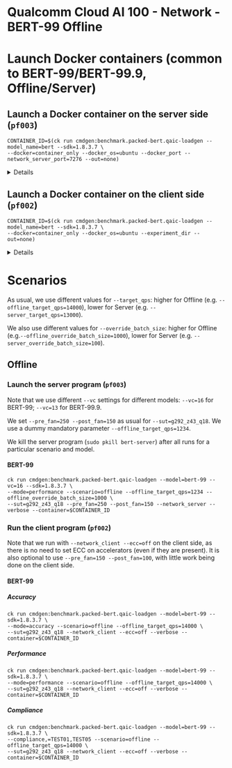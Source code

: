 # Qualcomm Cloud AI 100 - Network - BERT-99 Offline

# Launch Docker containers (common to BERT-99/BERT-99.9, Offline/Server)

## Launch a Docker container on the server side (`pf003`)

```
CONTAINER_ID=$(ck run cmdgen:benchmark.packed-bert.qaic-loadgen --model_name=bert --sdk=1.8.3.7 \
--docker=container_only --docker_os=ubuntu --docker_port --network_server_port=7276 --out=none)
```

<details><pre>
$ docker container ps
CONTAINER ID   IMAGE                             COMMAND               CREATED         STATUS         PORTS                                       NAMES
ec296f9afeea   krai/mlperf.bert:ubuntu_1.8.3.7   "/bin/bash -c bash"   2 minutes ago   Up 2 minutes   0.0.0.0:7276->7276/tcp, :::7276->7276/tcp   musing_mclean
</pre></details>

## Launch a Docker container on the client side (`pf002`)

```
CONTAINER_ID=$(ck run cmdgen:benchmark.packed-bert.qaic-loadgen --model_name=bert --sdk=1.8.3.7 \
--docker=container_only --docker_os=ubuntu --experiment_dir --out=none)
```

<details><pre>
$ docker container ps
CONTAINER ID   IMAGE                             COMMAND               CREATED          STATUS          PORTS     NAMES
0b13f209b79e   krai/mlperf.bert:ubuntu_1.8.3.7   "/bin/bash -c bash"   13 seconds ago   Up 12 seconds             hungry_mcclintock
</pre></details>


# Scenarios

As usual, we use different values for `--target_qps`: higher for Offline (e.g. `--offline_target_qps=14000`), lower for Server (e.g. `--server_target_qps=13000`).

We also use different values for `--override_batch_size`: higher for Offline (e.g.`--offline_override_batch_size=1000`), lower for Server (e.g. `--server_override_batch_size=100`).


## Offline

### Launch the server program (`pf003`)

Note that we use different `--vc` settings for different models: `--vc=16` for BERT-99; `--vc=13` for BERT-99.9.

We set `--pre_fan=250 --post_fan=150` as usual for `--sut=g292_z43_q18`. We use a dummy mandatory parameter `--offline_target_qps=1234`.

We kill the server program (`sudo pkill bert-server`) after all runs for a particular scenario and model.


#### BERT-99

```
ck run cmdgen:benchmark.packed-bert.qaic-loadgen --model=bert-99 --vc=16 --sdk=1.8.3.7 \
--mode=performance --scenario=offline --offline_target_qps=1234 --offline_override_batch_size=1000 \
--sut=g292_z43_q18 --pre_fan=250 --post_fan=150 --network_server --verbose --container=$CONTAINER_ID
```

### Run the client program (`pf002`)

Note that we run with `--network_client --ecc=off` on the client side, as there
is no need to set ECC on accelerators (even if they are present). It is also
optional to use `--pre_fan=150 --post_fan=100`, with little work being done on
the client side.

#### BERT-99

##### Accuracy

```
ck run cmdgen:benchmark.packed-bert.qaic-loadgen --model=bert-99 --sdk=1.8.3.7 \
--mode=accuracy --scenario=offline --offline_target_qps=14000 \
--sut=g292_z43_q18 --network_client --ecc=off --verbose --container=$CONTAINER_ID
```

##### Performance

```
ck run cmdgen:benchmark.packed-bert.qaic-loadgen --model=bert-99 --sdk=1.8.3.7 \
--mode=performance --scenario=offline --offline_target_qps=14000 \
--sut=g292_z43_q18 --network_client --ecc=off --verbose --container=$CONTAINER_ID
```

##### Compliance

```
ck run cmdgen:benchmark.packed-bert.qaic-loadgen --model=bert-99 --sdk=1.8.3.7 \
--compliance,=TEST01,TEST05 --scenario=offline --offline_target_qps=14000 \
--sut=g292_z43_q18 --network_client --ecc=off --verbose --container=$CONTAINER_ID
```

